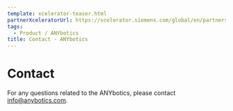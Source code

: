 ```yaml
---
template: xcelerator-teaser.html
partnerXceleratorUrl: https://xcelerator.siemens.com/global/en/partners/anybotics.html
tags:
  - Product / ANYbotics
title: Contact - ANYbotics
---
```


# Contact

For any  questions related to the ANYbotics,
please contact [info@anybotics.com](<mailto:info@anybotics.com>).
